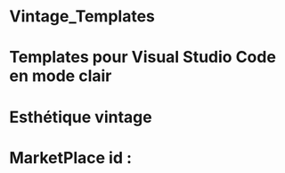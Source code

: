 # Vintage_Templates
# Templates pour Visual Studio Code en mode clair
# Esthétique vintage
# MarketPlace id : 
